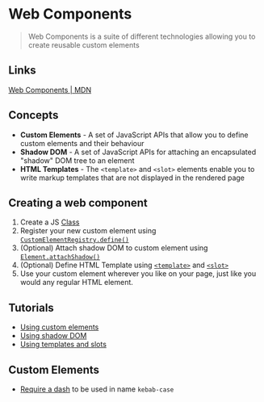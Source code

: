 # Web Components

> Web Components is a suite of different technologies allowing you to create reusable custom elements


## Links

[Web Components | MDN](https://developer.mozilla.org/en-US/docs/Web/Web_Components)

## Concepts

* **Custom Elements** - A set of JavaScript APIs that allow you to define custom elements and their behaviour
* **Shadow DOM** - A set of JavaScript APIs for attaching an encapsulated "shadow" DOM tree to an element
* **HTML Templates** - The `<template>` and `<slot>` elements enable you to write markup templates that are not displayed in the rendered page


## Creating a web component

1. Create a JS [Class](https://developer.mozilla.org/en-US/docs/Web/JavaScript/Reference/Classes)
2. Register your new custom element using [`CustomElementRegistry.define()`](https://developer.mozilla.org/en-US/docs/Web/API/CustomElementRegistry/define)
3. (Optional) Attach shadow DOM to custom element using [`Element.attachShadow()`](https://developer.mozilla.org/en-US/docs/Web/API/Element/attachShadow)
4. (Optional) Define HTML Template using [`<template>`](https://developer.mozilla.org/en-US/docs/Web/HTML/Element/template) and [`<slot>`](https://developer.mozilla.org/en-US/docs/Web/HTML/Element/slot)
5. Use your custom element wherever you like on your page, just like you would any regular HTML element.


## Tutorials

* [Using custom elements](https://developer.mozilla.org/en-US/docs/Web/Web_Components/Using_custom_elements)
* [Using shadow DOM](https://developer.mozilla.org/en-US/docs/Web/Web_Components/Using_shadow_DOM)
* [Using templates and slots](https://developer.mozilla.org/en-US/docs/Web/Web_Components/Using_templates_and_slots)


## Custom Elements

* [Require a dash](https://html.spec.whatwg.org/#valid-custom-element-name) to be used in name `kebab-case`

